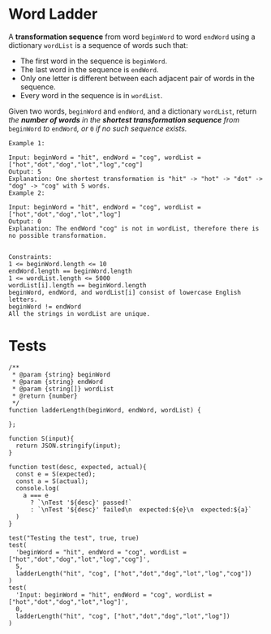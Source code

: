 # Word Ladder

A **transformation sequence** from word `beginWord` to word `endWord` using a dictionary `wordList` is a sequence of words such that:

- The first word in the sequence is `beginWord`.
- The last word in the sequence is `endWord`.
- Only one letter is different between each adjacent pair of words in the sequence.
- Every word in the sequence is in `wordList`.

Given two words, `beginWord` and `endWord`, and a dictionary `wordList`, return *the **number of words** in the **shortest transformation sequence** from* `beginWord` *to* `endWord`*, or* `0` *if no such sequence exists.*

```
Example 1:

Input: beginWord = "hit", endWord = "cog", wordList = ["hot","dot","dog","lot","log","cog"]
Output: 5
Explanation: One shortest transformation is "hit" -> "hot" -> "dot" -> "dog" -> "cog" with 5 words.
Example 2:

Input: beginWord = "hit", endWord = "cog", wordList = ["hot","dot","dog","lot","log"]
Output: 0
Explanation: The endWord "cog" is not in wordList, therefore there is no possible transformation.
 

Constraints:
1 <= beginWord.length <= 10
endWord.length == beginWord.length
1 <= wordList.length <= 5000
wordList[i].length == beginWord.length
beginWord, endWord, and wordList[i] consist of lowercase English letters.
beginWord != endWord
All the strings in wordList are unique.
```

# Tests
```
/**
 * @param {string} beginWord
 * @param {string} endWord
 * @param {string[]} wordList
 * @return {number}
 */
function ladderLength(beginWord, endWord, wordList) {
    
};

function S(input){
  return JSON.stringify(input);
}

function test(desc, expected, actual){
  const e = S(expected);
  const a = S(actual);
  console.log(
    a === e 
      ? `\nTest '${desc}' passed!`
      : `\nTest '${desc}' failed\n  expected:${e}\n  expected:${a}`
  )
}

test("Testing the test", true, true)
test(
  'beginWord = "hit", endWord = "cog", wordList = ["hot","dot","dog","lot","log","cog"]',
  5,
  ladderLength("hit", "cog", ["hot","dot","dog","lot","log","cog"])
)
test(
  'Input: beginWord = "hit", endWord = "cog", wordList = ["hot","dot","dog","lot","log"]',
  0,
  ladderLength("hit", "cog", ["hot","dot","dog","lot","log"])
)
```

